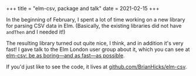 +++
title = "elm-csv, package and talk"
date = 2021-02-15
+++

In the beginning of February, I spent a lot of time working on a new library for parsing CSV data in Elm.
(Basically, the existing libraries did not have `andThen` and I needed it!)

The resulting library turned out quite nice, I think, and in addition it's very fast!
I gave talk to the Elm London user group about it, which you can see at [elm-csv: be as boring—and as fast—as possible](@/talks/elm-csv-be-as-boring-and-as-fast-as-possible.md).

If you'd just like to see the code, it lives at [github.com/BrianHicks/elm-csv](https://github.com/BrianHicks/elm-csv).
